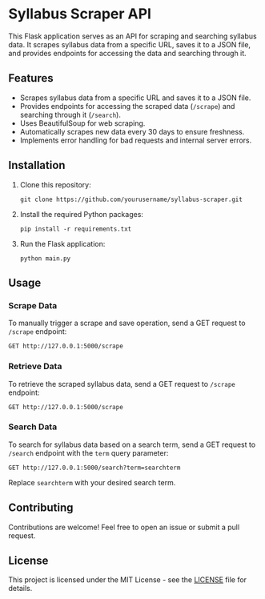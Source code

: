 
# Syllabus Scraper API

This Flask application serves as an API for scraping and searching syllabus data. It scrapes syllabus data from a specific URL, saves it to a JSON file, and provides endpoints for accessing the data and searching through it.

## Features

- Scrapes syllabus data from a specific URL and saves it to a JSON file.
- Provides endpoints for accessing the scraped data (`/scrape`) and searching through it (`/search`).
- Uses BeautifulSoup for web scraping.
- Automatically scrapes new data every 30 days to ensure freshness.
- Implements error handling for bad requests and internal server errors.

## Installation

1. Clone this repository:
   ```
   git clone https://github.com/yourusername/syllabus-scraper.git
   ```

2. Install the required Python packages:
   ```
   pip install -r requirements.txt
   ```

3. Run the Flask application:
   ```
   python main.py
   ```

## Usage

### Scrape Data
To manually trigger a scrape and save operation, send a GET request to `/scrape` endpoint:
```
GET http://127.0.0.1:5000/scrape
```

### Retrieve Data
To retrieve the scraped syllabus data, send a GET request to `/scrape` endpoint:
```
GET http://127.0.0.1:5000/scrape
```

### Search Data
To search for syllabus data based on a search term, send a GET request to `/search` endpoint with the `term` query parameter:
```
GET http://127.0.0.1:5000/search?term=searchterm
```
Replace `searchterm` with your desired search term.

## Contributing
Contributions are welcome! Feel free to open an issue or submit a pull request.

## License
This project is licensed under the MIT License - see the [LICENSE](LICENSE) file for details.



